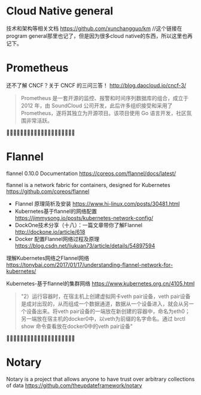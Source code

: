 
# Cloud Native general

技术和架构等相关文档 https://github.com/xunchangguo/km //这个链接在program general那里也记了，但是因为很多cloud native的东西，所以这里也再记下。

# Prometheus

还不了解 CNCF？关于 CNCF 的三问三答！ http://blog.daocloud.io/cncf-3/
> Prometheus 是一套开源的监控、报警和时间序列数据库的组合，成立于 2012 年，由 SoundCloud 公司开发，此后许多组织接受和采用了 Prometheus，遂将其独立为开源项目。该项目使用 Go 语言开发，社区氛围非常活跃。

:couple::couple::couple::couple::couple::couple::couple::couple::couple::couple::couple::couple::couple::couple::couple::couple::couple::couple::couple::couple:

# Flannel

flannel 0.10.0 Documentation https://coreos.com/flannel/docs/latest/

flannel is a network fabric for containers, designed for Kubernetes https://github.com/coreos/flannel

- Flannel 原理简析及安装 https://www.hi-linux.com/posts/30481.html
- Kubernetes基于flannel的网络配置 https://jimmysong.io/posts/kubernetes-network-config/
- DockOne技术分享（十八）：一篇文章带你了解Flannel http://dockone.io/article/618
- Docker 配置Flannel网络过程及原理 https://blog.csdn.net/liukuan73/article/details/54897594

理解Kubernetes网络之Flannel网络 https://tonybai.com/2017/01/17/understanding-flannel-network-for-kubernetes/

Kubernetes-基于flannel的集群网络 https://www.kubernetes.org.cn/4105.html
> "2）运行容器时，在宿主机上创建虚拟网卡veth pair设备，veth pair设备是成对出现的，从而组成一个数据通道，数据从一个设备进入，就会从另一个设备出来。将veth pair设备的一端放在新创建的容器中，命名为eth0；另一端放在宿主机的docker0中，以veth为前缀的名字命名。通过 brctl show 命令查看放在docker0中的veth pair设备"

:couple::couple::couple::couple::couple::couple::couple::couple::couple::couple::couple::couple::couple::couple::couple::couple::couple::couple::couple::couple:

# Notary

Notary is a project that allows anyone to have trust over arbitrary collections of data https://github.com/theupdateframework/notary
